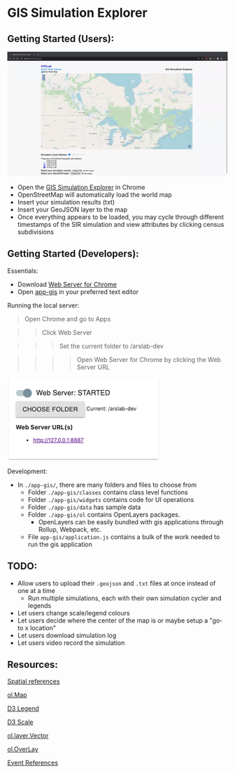 # GIS Simulation Explorer

## Getting Started (Users):
[![Demo CountPages alpha](/app-gis/demo.gif)](https://youtu.be/liGqAIcnNUo)
- Open the [GIS Simulation Explorer](https://staubibr.github.io/arslab-dev/app-gis/index.html) in Chrome 
- OpenStreetMap will automatically load the world map
- Insert your simulation results (txt)
- Insert your GeoJSON layer to the map 
- Once everything appears to be loaded, you may cycle through different timestamps of the SIR simulation and view attributes by clicking census subdivisions


## Getting Started (Developers):
Essentials:
- Download [Web Server for Chrome](https://chrome.google.com/webstore/detail/web-server-for-chrome/ofhbbkphhbklhfoeikjpcbhemlocgigb)
- Open [app-gis](https://github.com/staubibr/arslab-dev/tree/master/app-gis) in your preferred text editor 

Running the local server:
> Open Chrome and go to Apps

>> Click Web Server

>>> Set the current folder to /arslab-dev 

>>>> Open Web Server for Chrome by clicking the Web Server URL

![Web Server.](/app-gis/webserver.png "Web Server image.")

Development:
- In `./app-gis/`, there are many folders and files to choose from
  - Folder `./app-gis/classes` contains class level functions
  - Folder `./app-gis/widgets` contains code for UI operations
  - Folder `./app-gis/data` has sample data 
  - Folder `./app-gis/ol` contains OpenLayers packages. 
    - OpenLayers can be easily bundled with gis applications through Rollup, Webpack, etc. 
  - File `app-gis/application.js` contains a bulk of the work needed to run the gis application

## TODO:

- Allow users to upload their `.geojson` and `.txt` files at once instead of one at a time
  - Run multiple simulations, each with their own simulation cycler and legends
- Let users change scale/legend colours
- Let users decide where the center of the map is or maybe setup a "go-to x location" 
- Let users download simulation log 
- Let users video record the simulation

## Resources:

[Spatial references](https://spatialreference.org/ref/epsg/)

[ol.Map](https://openlayers.org/en/latest/apidoc/module-ol_Map-Map.html)  

[D3 Legend](https://github.com/susielu/d3-legend)  

[D3 Scale](https://github.com/d3/d3-scale)

[ol.layer.Vector](https://openlayers.org/en/latest/apidoc/module-ol_layer_Vector-VectorLayer.html)

[ol.OverLay](https://openlayers.org/en/latest/apidoc/module-ol_Overlay-Overlay.html)

[Event References](https://developer.mozilla.org/en-US/docs/Web/Events)